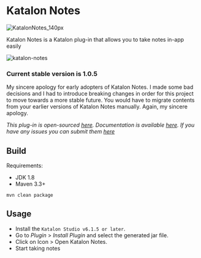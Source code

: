 # Katalon Notes

![KatalonNotes_140px](https://user-images.githubusercontent.com/16775806/61437443-48d2a200-a967-11e9-9bd3-68edeaa3724a.png)


Katalon Notes is a Katalon plug-in that allows you to take notes in-app easily

![katalon-notes](https://user-images.githubusercontent.com/16775806/61402537-8c90c180-a8fd-11e9-9d2c-1b4c21b0b07d.gif)


### Current stable version is 1.0.5

My sincere apology for early adopters of Katalon Notes. I made some bad decisions and I had to introduce breaking changes in order for this project to move towards a more stable future. You would have to migrate contents from your earlier versions of Katalon Notes manually. Again, my sincere apology.


*This plug-in is open-sourced [here](https://github.com/minhthanh3145/katalon-notes). Documentation is available [here](https://github.com/minhthanh3145/katalon-notes/issues/1). If you have any issues you can submit them [here](https://github.com/minhthanh3145/katalon-notes/issues)*


## Build

Requirements:
- JDK 1.8
- Maven 3.3+

`mvn clean package`

## Usage
- Install the `Katalon Studio v6.1.5 or later`.
- Go to *Plugin* > *Install Plugin* and select the generated jar file.
- Click on Icon > Open Katalon Notes.
- Start taking notes
